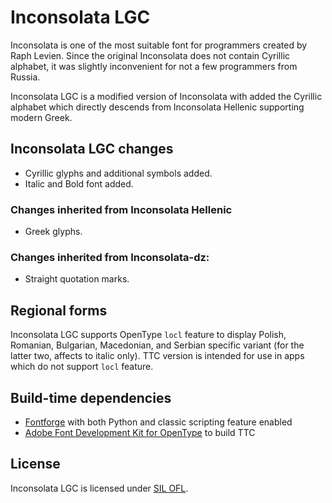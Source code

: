 Inconsolata LGC
===============

Inconsolata is one of the most suitable font for programmers created by Raph
Levien. Since the original Inconsolata does not contain Cyrillic alphabet,
it was slightly inconvenient for not a few programmers from Russia.

Inconsolata LGC is a modified version of Inconsolata with added the Cyrillic
alphabet which directly descends from Inconsolata Hellenic supporting modern
Greek.


Inconsolata LGC changes
-----------------------
* Cyrillic glyphs and additional symbols added.
* Italic and Bold font added.

### Changes inherited from Inconsolata Hellenic
* Greek glyphs.

### Changes inherited from Inconsolata-dz:
* Straight quotation marks.


Regional forms
--------------
Inconsolata LGC supports OpenType `locl` feature to display Polish,
Romanian, Bulgarian, Macedonian, and Serbian specific variant (for the
latter two, affects to italic only). TTC version is intended for use in
apps which do not support `locl` feature.


Build-time dependencies
-----------------------
* [Fontforge](https://fontforge.org/) with both Python and classic scripting
  feature enabled
* [Adobe Font Development Kit for OpenType][1] to build TTC

[1]: https://github.com/adobe-type-tools/afdko

License
-------
Inconsolata LGC is licensed under [SIL OFL](LICENSE).
